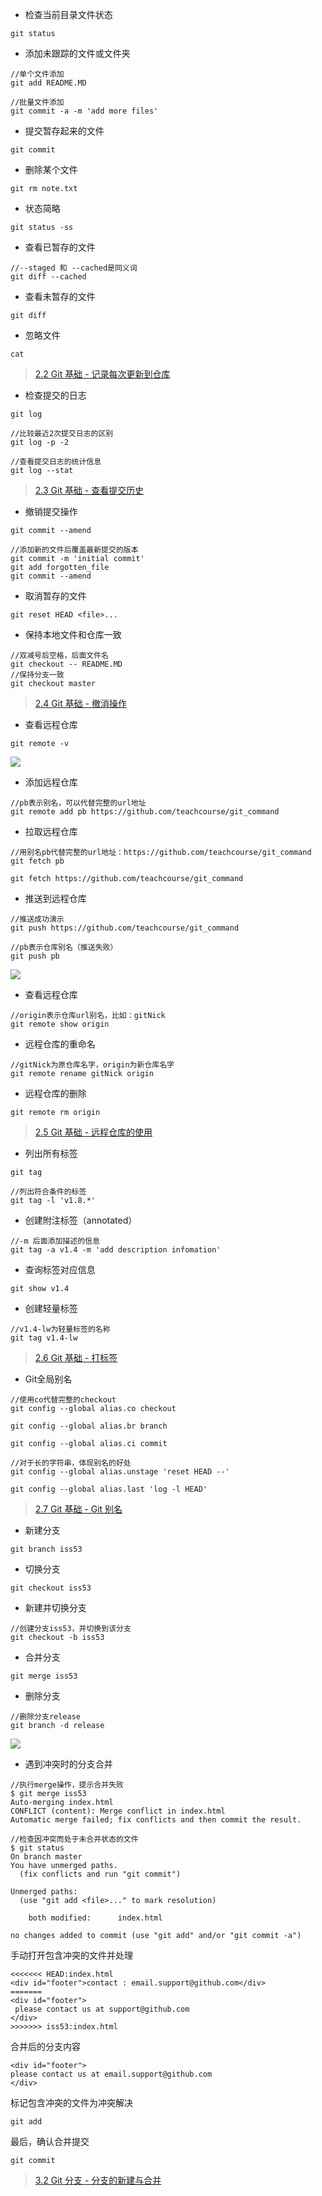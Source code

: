 - 检查当前目录文件状态

```
git status
```

- 添加未跟踪的文件或文件夹

```
//单个文件添加
git add README.MD

//批量文件添加
git commit -a -m 'add more files'
```

- 提交暂存起来的文件

```
git commit
```

- 删除某个文件

```
git rm note.txt
```

- 状态简略

```
git status -ss
```

- 查看已暂存的文件

```
//--staged 和 --cached是同义词
git diff --cached
```

- 查看未暂存的文件

```
git diff
```

- 忽略文件

```
cat 
```


> [2.2 Git 基础 - 记录每次更新到仓库](https://git-scm.com/book/zh/v2/Git-%E5%9F%BA%E7%A1%80-%E8%AE%B0%E5%BD%95%E6%AF%8F%E6%AC%A1%E6%9B%B4%E6%96%B0%E5%88%B0%E4%BB%93%E5%BA%93)


- 检查提交的日志

```
git log

//比较最近2次提交日志的区别
git log -p -2

//查看提交日志的统计信息
git log --stat
```
> [2.3 Git 基础 - 查看提交历史](https://git-scm.com/book/zh/v2/Git-%E5%9F%BA%E7%A1%80-%E6%9F%A5%E7%9C%8B%E6%8F%90%E4%BA%A4%E5%8E%86%E5%8F%B2)


- 撤销提交操作

```
git commit --amend

//添加新的文件后覆盖最新提交的版本
git commit -m 'initial commit'
git add forgotten_file
git commit --amend
```

- 取消暂存的文件

```
git reset HEAD <file>...
```

- 保持本地文件和仓库一致

```
//双减号后空格，后面文件名
git checkout -- README.MD
//保持分支一致
git checkout master
```
> [2.4 Git 基础 - 撤消操作](https://git-scm.com/book/zh/v2/Git-%E5%9F%BA%E7%A1%80-%E6%92%A4%E6%B6%88%E6%93%8D%E4%BD%9C)


- 查看远程仓库

```
git remote -v
```

![](img/20180412143132.jpg)


- 添加远程仓库

```
//pb表示别名，可以代替完整的url地址
git remote add pb https://github.com/teachcourse/git_command
```

- 拉取远程仓库

```
//用别名pb代替完整的url地址：https://github.com/teachcourse/git_command
git fetch pb

git fetch https://github.com/teachcourse/git_command
```

- 推送到远程仓库

```
//推送成功演示
git push https://github.com/teachcourse/git_command

//pb表示仓库别名（推送失败）
git push pb
```

![](img/20180412145754.jpg)


- 查看远程仓库

```
//origin表示仓库url别名，比如：gitNick
git remote show origin
```

- 远程仓库的重命名

```
//gitNick为原仓库名字，origin为新仓库名字
git remote rename gitNick origin
```

- 远程仓库的删除

```
git remote rm origin
```
> [2.5 Git 基础 - 远程仓库的使用](https://git-scm.com/book/zh/v2/Git-%E5%9F%BA%E7%A1%80-%E8%BF%9C%E7%A8%8B%E4%BB%93%E5%BA%93%E7%9A%84%E4%BD%BF%E7%94%A8)


- 列出所有标签

```
git tag

//列出符合条件的标签
git tag -l 'v1.8.*'
```

- 创建附注标签（annotated）

```
//-m 后面添加描述的信息
git tag -a v1.4 -m 'add description infomation'
```

- 查询标签对应信息

```
git show v1.4
```

- 创建轻量标签

```
//v1.4-lw为轻量标签的名称
git tag v1.4-lw
```

> [2.6 Git 基础 - 打标签](https://git-scm.com/book/zh/v2/Git-%E5%9F%BA%E7%A1%80-%E6%89%93%E6%A0%87%E7%AD%BE)


- Git全局别名

```
//使用co代替完整的checkout
git config --global alias.co checkout

git config --global alias.br branch

git config --global alias.ci commit

//对于长的字符串，体现别名的好处
git config --global alias.unstage 'reset HEAD --'

git config --global alias.last 'log -l HEAD'
```

> [2.7 Git 基础 - Git 别名](https://git-scm.com/book/zh/v2/Git-%E5%9F%BA%E7%A1%80-Git-%E5%88%AB%E5%90%8D)


- 新建分支

```
git branch iss53
```

- 切换分支

```
git checkout iss53
```

- 新建并切换分支

```
//创建分支iss53，并切换到该分支
git checkout -b iss53
```

- 合并分支

```
git merge iss53
```

- 删除分支

```
//删除分支release
git branch -d release
```
![](img/20180412175154.jpg)


- 遇到冲突时的分支合并

```
//执行merge操作，提示合并失败
$ git merge iss53
Auto-merging index.html
CONFLICT (content): Merge conflict in index.html
Automatic merge failed; fix conflicts and then commit the result.
```

```
//检查因冲突而处于未合并状态的文件
$ git status
On branch master
You have unmerged paths.
  (fix conflicts and run "git commit")

Unmerged paths:
  (use "git add <file>..." to mark resolution)

    both modified:      index.html

no changes added to commit (use "git add" and/or "git commit -a")
```

手动打开包含冲突的文件并处理
```
<<<<<<< HEAD:index.html
<div id="footer">contact : email.support@github.com</div>
=======
<div id="footer">
 please contact us at support@github.com
</div>
>>>>>>> iss53:index.html
```

合并后的分支内容

```
<div id="footer">
please contact us at email.support@github.com
</div>
```

标记包含冲突的文件为冲突解决

```
git add 
```

最后，确认合并提交

```
git commit
```
> [3.2 Git 分支 - 分支的新建与合并](https://git-scm.com/book/zh/v2/Git-%E5%88%86%E6%94%AF-%E5%88%86%E6%94%AF%E7%9A%84%E6%96%B0%E5%BB%BA%E4%B8%8E%E5%90%88%E5%B9%B6)